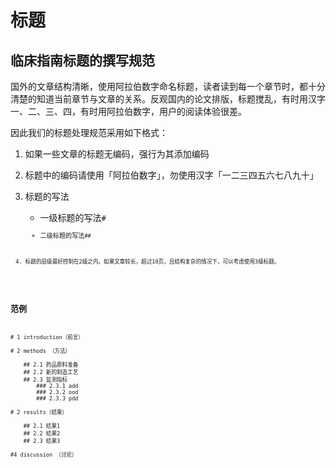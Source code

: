 # 标题


## 临床指南标题的撰写规范

国外的文章结构清晰，使用阿拉伯数字命名标题，读者读到每一个章节时，都十分清楚的知道当前章节与文章的关系。反观国内的论文排版，标题搅乱，有时用汉字一、二、三、四，有时用阿拉伯数字，用户的阅读体验很差。

因此我们的标题处理规范采用如下格式：

1. 如果一些文章的标题无编码，强行为其添加编码

2. 标题中的编码请使用「阿拉伯数字」，勿使用汉字「一二三四五六七八九十」

3. 标题的写法

	* 一级标题的写法<code>#<code>
	* 二级标题的写法<code>##<code>
	
4. 标题的层级最好控制在2级之内。如果文章较长，超过10页，且结构复杂的情况下，可以考虑使用3级标题。
	


## 范例

<pre>
# 1 introduction（前言）

# 2 methods （方法）

	## 2.1 药品原料准备
	## 2.2 新的制造工艺
	## 2.3 监测指标
		### 2.3.1 add
		### 2.3.2 ood
		### 2.3.3 pdd

# 2 results（结果）

	## 2.1 结果1
	## 2.2 结果2
	## 2.3 结果3

#4 discussion （讨论）
</pre>

